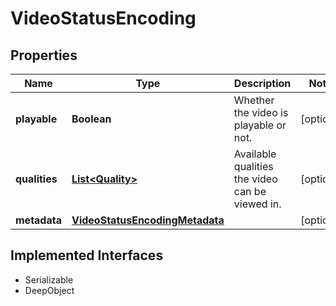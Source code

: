 

# VideoStatusEncoding

## Properties

Name | Type | Description | Notes
------------ | ------------- | ------------- | -------------
**playable** | **Boolean** | Whether the video is playable or not. |  [optional]
**qualities** | [**List&lt;Quality&gt;**](Quality.md) | Available qualities the video can be viewed in. |  [optional]
**metadata** | [**VideoStatusEncodingMetadata**](VideoStatusEncodingMetadata.md) |  |  [optional]


## Implemented Interfaces

* Serializable
* DeepObject


